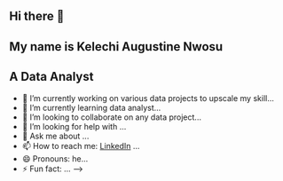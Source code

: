 ## Hi there 👋

## My name is Kelechi Augustine Nwosu
## A Data Analyst

- 🔭 I’m currently working on various data projects to upscale my skill...
- 🌱 I’m currently learning data analyst...
- 👯 I’m looking to collaborate on any data project...
- 🤔 I’m looking for help with ...
- 💬 Ask me about ...
- 📫 How to reach me: [LinkedIn](https://www.linkedin.com/) ...
- 😄 Pronouns: he...
- ⚡ Fun fact: ...
-->
